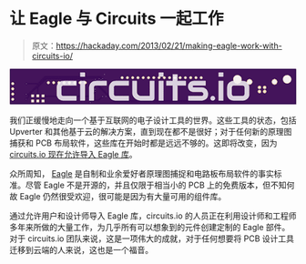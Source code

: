# 让 Eagle 与 Circuits 一起工作

> 原文：<https://hackaday.com/2013/02/21/making-eagle-work-with-circuits-io/>

![IO](img/b5511571742ab2173c09255b11ab7e1b.png)

我们正缓慢地走向一个基于互联网的电子设计工具的世界。这些工具的状态，包括 Upverter 和其他基于云的解决方案，直到现在都不是很好；对于任何新的原理图捕获和 PCB 布局软件，这些库在开始时都是远远不够的。这即将改变，因为 [circuits.io 现在允许导入 Eagle 库](http://blog.circuits.io/post/43564427971/take-your-eagle-designs-to-the-cloud)。

众所周知， [Eagle](http://www.cadsoftusa.com/) 是自制和业余爱好者原理图捕捉和电路板布局软件的事实标准。尽管 Eagle 不是开源的，并且仅限于相当小的 PCB 上的免费版本，但不知何故 Eagle 仍然很受欢迎，很可能是因为有大量可用的组件库。

通过允许用户和设计师导入 Eagle 库，circuits.io 的人员正在利用设计师和工程师多年来所做的大量工作，为几乎所有可以想象到的元件创建定制的 Eagle 部件。对于 circuits.io 团队来说，这是一项伟大的成就，对于任何想要将 PCB 设计工具迁移到云端的人来说，这也是一个福音。